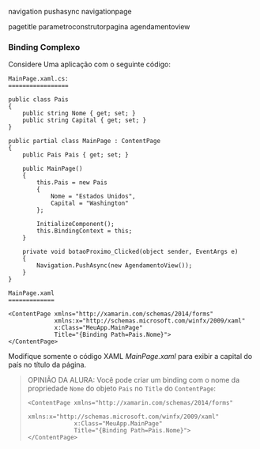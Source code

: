 ﻿navigation pushasync navigationpage


pagetitle parametroconstrutorpagina agendamentoview

### Binding Complexo ###

Considere Uma aplicação com o seguinte código:

```
MainPage.xaml.cs:
=================

public class Pais
{
    public string Nome { get; set; }
    public string Capital { get; set; }
}

public partial class MainPage : ContentPage
{
    public Pais Pais { get; set; }

    public MainPage()
    {
        this.Pais = new Pais 
		{
			Nome = "Estados Unidos",
			Capital = "Washington"
		};

        InitializeComponent();
        this.BindingContext = this;
    }

    private void botaoProximo_Clicked(object sender, EventArgs e)
    {
        Navigation.PushAsync(new AgendamentoView());
    }
}

MainPage.xaml
=============

<ContentPage xmlns="http://xamarin.com/schemas/2014/forms"
             xmlns:x="http://schemas.microsoft.com/winfx/2009/xaml"
             x:Class="MeuApp.MainPage"
             Title="{Binding Path=Pais.Nome}">
</ContentPage>

```

Modifique somente o código XAML _MainPage.xaml_ para exibir
a capital do país no título da página.

> OPINIÃO DA ALURA: 
> Você pode criar um binding com o nome da propriedade
> `Nome` do objeto `Pais` no `Title` do `ContentPage`:
> 
> ```
> <ContentPage xmlns="http://xamarin.com/schemas/2014/forms"
>              xmlns:x="http://schemas.microsoft.com/winfx/2009/xaml"
>              x:Class="MeuApp.MainPage"
>              Title="{Binding Path=Pais.Nome}">
> </ContentPage>
> ```
